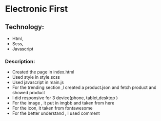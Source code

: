 # Electronic First
 
 ## Technology:
 - Html,
 - Scss,
 - Javascript

 ### Description:
 - Created the page in index.html
 - Used style in style.scss
 - Used javascript in  main.js
 - For the trending section ,I created a product.json and fetch product and showed product 
 - I did responsive for 3 device(phone, tablet,desktop )
 - For the image , it put in imgbb and taken from here
 - For the icon, it taken from fontawesome
 - For the better understand , I used comment 